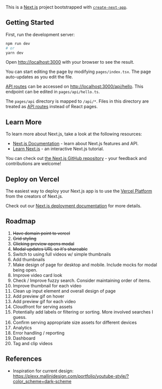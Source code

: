 This is a [Next.js](https://nextjs.org/) project bootstrapped with [`create-next-app`](https://github.com/vercel/next.js/tree/canary/packages/create-next-app).

## Getting Started

First, run the development server:

```bash
npm run dev
# or
yarn dev
```

Open [http://localhost:3000](http://localhost:3000) with your browser to see the result.

You can start editing the page by modifying `pages/index.tsx`. The page auto-updates as you edit the file.

[API routes](https://nextjs.org/docs/api-routes/introduction) can be accessed on [http://localhost:3000/api/hello](http://localhost:3000/api/hello). This endpoint can be edited in `pages/api/hello.ts`.

The `pages/api` directory is mapped to `/api/*`. Files in this directory are treated as [API routes](https://nextjs.org/docs/api-routes/introduction) instead of React pages.

## Learn More

To learn more about Next.js, take a look at the following resources:

- [Next.js Documentation](https://nextjs.org/docs) - learn about Next.js features and API.
- [Learn Next.js](https://nextjs.org/learn) - an interactive Next.js tutorial.

You can check out [the Next.js GitHub repository](https://github.com/vercel/next.js/) - your feedback and contributions are welcome!

## Deploy on Vercel

The easiest way to deploy your Next.js app is to use the [Vercel Platform](https://vercel.com/new?utm_medium=default-template&filter=next.js&utm_source=create-next-app&utm_campaign=create-next-app-readme) from the creators of Next.js.

Check out our [Next.js deployment documentation](https://nextjs.org/docs/deployment) for more details.

## Roadmap
1. ~~Have domain point to vercel~~
2. ~~Grid styling~~
3. ~~Clicking preview opens modal~~
4. ~~Modal updates URL so it's shareable~~
5. Switch to using full videos w/ simple thumbnails
6. Add thumbnails
7. Make design of page for desktop and mobile. Include mocks for modal being open.
8. Improve video card look
9. Check / Improve fuzzy search. Consider maintaining order of items.
10. Improve thumbnail for each video
11. Clean up input element and overall design of page
12. Add preview gif on hover
13. Add preview gif for each video
14. Cloudfront for serving assets
15. Potentially add labels or filtering or sorting. More involved searches I guess.
16. Confirm serving appropriate size assets for different devices
17. Analytics
18. Error handling / reporting
19. Dashboard
20. Tag and clip videos

## References
- Inspiration for current design: https://plexx.mallinidesign.com/portfolio/youtube-style/?color_scheme=dark-scheme